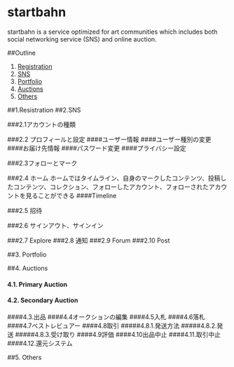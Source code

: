 **startbahn**
====
startbahn is a service optimized for art communities which includes both social networking service (SNS) and online auction.

##Outline
1. [Registration](#)
2. [SNS](#specifications)
3. [Portfolio](#install)
4. [Auctions](#contribution)
5. [Others](#license)

##1.Resistration
##2.SNS

###2.1アカウントの種類

###2.2 プロフィールと設定
####ユーザー情報
####ユーザー種別の変更
####お届け先情報
####パスワード変更
####プライバシー設定

###2.3フォローとマーク

###2.4  ホーム
ホームではタイムライン、自身のマークしたコンテンツ、投稿したコンテンツ、コレクション、フォローしたアカウント、フォローされたアカウントを見ることができる
####Timeline

###2.5 招待

###2.6 サインアウト、サインイン

###2.7 Explore
###2.8 通知
###2.9 Forum
###2.10 Post

##3. Portfolio

##4. Auctions
#### 4.1. Primary Auction
#### 4.2. Secondary Auction
####4.3.出品
####4.4オークションの編集
####4.5入札
####4.6落札
####4.7ベストレビュアー
####4.8取引
  #####4.8.1.発送方法
  #####4.8.2.発送
  #####4.8.3.受け取り
####4.9評価
####4.10出品中止
####4.11.取引中止
####4.12.還元システム

##5. Others
